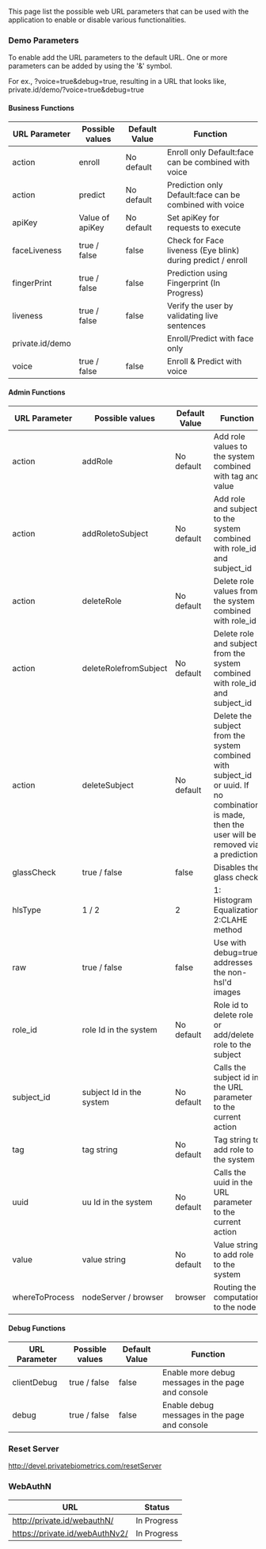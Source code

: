 This page list the possible web URL parameters that can be used with the application to enable or disable various functionalities.

### Demo Parameters

To enable add the URL parameters to the default URL. One or more parameters can be added by using the '&' symbol. 

For ex., ?voice=true&debug=true, resulting in a URL that looks like, private.id/demo/?voice=true&debug=true

#### Business Functions

|URL Parameter | Possible values |Default Value|Function | 
|-----|----|---|-----|
|action|enroll|No default|Enroll only Default:face can be combined with voice|
|action|predict|No default|Prediction only Default:face can be combined with voice|
|apiKey| Value of apiKey|No default|Set apiKey for requests to execute|
|faceLiveness| true / false|false|Check for Face liveness (Eye blink) during predict / enroll|
|fingerPrint|true / false|false|Prediction using Fingerprint (In Progress)|
|liveness|true / false|false|Verify the user by validating live sentences|
|private.id/demo|||Enroll/Predict with face only|
|voice|true / false|false|Enroll & Predict with voice|







#### Admin Functions

|URL Parameter | Possible values |Default Value|Function | 
|-----|----|---|-----|
|action|addRole|No default|Add role values to the system combined with tag and value|
|action|addRoletoSubject|No default|Add role and subject to the system combined with role_id and subject_id|
|action|deleteRole|No default|Delete role values from the system combined with role_id|
|action|deleteRolefromSubject|No default|Delete role and subject from the system combined with role_id and subject_id|
|action|deleteSubject|No default|Delete the subject from the system combined with subject_id or uuid. If no combination is made, then the user will be removed via a prediction|
|glassCheck|true / false|false|Disables the glass check|
|hlsType|1 / 2|2|1: Histogram Equalization 2:CLAHE method|
|raw|true / false|false|Use with debug=true, addresses the non-hsl'd images|
|role_id|role Id in the system|No default|Role id to delete role or add/delete role to the subject|
|subject_id|subject Id in the system|No default|Calls the subject id in the URL parameter to the current action|
|tag|tag string|No default|Tag string to add role to the system|
|uuid|uu Id in the system|No default|Calls the uuid in the URL parameter to the current action|
|value|value string|No default|Value string to add role to the system|
|whereToProcess|nodeServer / browser |browser|Routing the computation to the node|

#### Debug Functions

|URL Parameter | Possible values |Default Value|Function | 
|-----|----|---|-----|
|clientDebug|true / false|false|Enable more debug messages in the page and console|
|debug|true / false|false|Enable debug messages in the page and console|


### Reset Server

http://devel.privatebiometrics.com/resetServer

### WebAuthN
|URL|Status|
|---|---|
|http://private.id/webauthN/|In Progress|
|https://private.id/webAuthNv2/|In Progress|